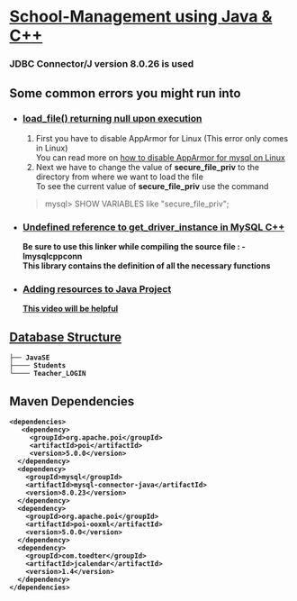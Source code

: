 # <ins>School-Management using Java & C++</ins><br>
### JDBC Connector/J version 8.0.26 is used

## __Some common errors you might run into__
* ### <ins><b>load_file(<filepath>)</b> returning null upon execution</ins><br>
  1. First you have to disable AppArmor for Linux (This error only comes in Linux)<br>You can read more on [how to disable AppArmor for mysql on Linux](https://askubuntu.com/questions/1144497/how-to-disable-apparmor-for-mysql)
  2. Next we have to change the value of <b>secure_file_priv</b> to the directory from where we want to load the file<br>To see the current value of <b>secure_file_priv</b> use the command<br>
  > mysql> SHOW VARIABLES like "secure_file_priv";
    
* ### <ins><b>Undefined reference to get_driver_instance in MySQL C++</ins><br>
  Be sure to use this linker while compiling the source file : <b>-lmysqlcppconn</b><br>
  This library contains the definition of all the necessary functions
    
* ### <ins><b>Adding resources to Java Project</b></ins>
  [This video will be helpful](https://www.youtube.com/watch?v=yksgU4SxoJY)

## <ins><b>Database Structure</b></ins>  
    ├── JavaSE
    ├──── Students
    └──── Teacher_LOGIN
  
## __Maven Dependencies__

    <dependencies>
       <dependency>
         <groupId>org.apache.poi</groupId>
         <artifactId>poi</artifactId>
         <version>5.0.0</version>
      </dependency>
      <dependency>
        <groupId>mysql</groupId>
        <artifactId>mysql-connector-java</artifactId>
        <version>8.0.23</version>
      </dependency>
      <dependency>
        <groupId>org.apache.poi</groupId>
        <artifactId>poi-ooxml</artifactId>
        <version>5.0.0</version>
      </dependency> 
      <dependency>
        <groupId>com.toedter</groupId>
        <artifactId>jcalendar</artifactId>
        <version>1.4</version>
      </dependency>
    </dependencies>
 
